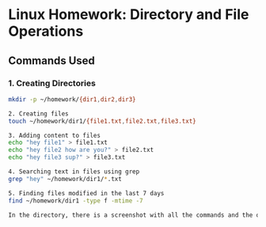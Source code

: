 # Linux Homework: Directory and File Operations

## Commands Used

### 1. Creating Directories
```bash
mkdir -p ~/homework/{dir1,dir2,dir3}

2. Creating files
touch ~/homework/dir1/{file1.txt,file2.txt,file3.txt}

3. Adding content to files
echo "hey file1" > file1.txt
echo "hey file2 how are you?" > file2.txt
echo "hey file3 sup?" > file3.txt

4. Searching text in files using grep
grep "hey" ~/homework/dir1/*.txt

5. Finding files modified in the last 7 days
find ~/homework/dir1 -type f -mtime -7

In the directory, there is a screenshot with all the commands and the output

